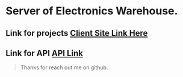 # Server of Electronics Warehouse.

## Link for projects [Client Site Link Here](https://github.com/Ashik-Mahmud/akanda-warehouse-client)

## Link for API [API Link](https://akanda-warehouse-server.herokuapp.com/)

> Thanks for reach out me on github.
